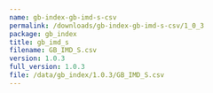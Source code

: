```yaml
---
name: gb-index-gb-imd-s-csv
permalink: /downloads/gb-index-gb-imd-s-csv/1_0_3
package: gb_index
title: gb_imd_s
filename: GB_IMD_S.csv
version: 1.0.3
full_version: 1.0.3
file: /data/gb_index/1.0.3/GB_IMD_S.csv
---
```

